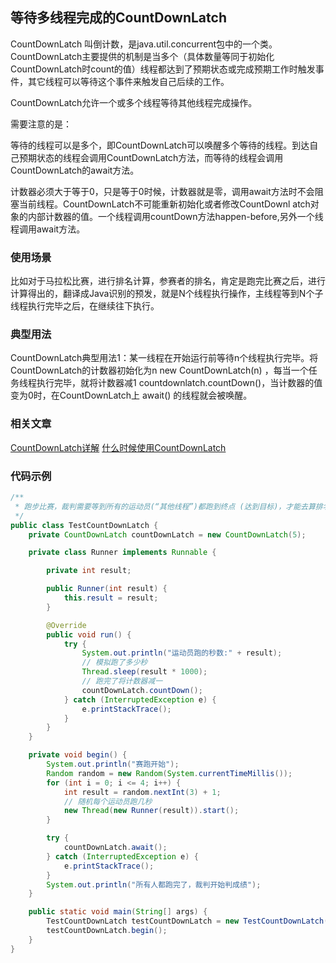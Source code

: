 ## 等待多线程完成的CountDownLatch
CountDownLatch 叫倒计数，是java.util.concurrent包中的一个类。CountDownLatch主要提供的机制是当多个（具体数量等同于初始化CountDownLatch时count的值）线程都达到了预期状态或完成预期工作时触发事件，其它线程可以等待这个事件来触发自己后续的工作。

CountDownLatch允许一个或多个线程等待其他线程完成操作。

需要注意的是：

等待的线程可以是多个，即CountDownLatch可以唤醒多个等待的线程。到达自己预期状态的线程会调用CountDownLatch方法，而等待的线程会调用CountDownLatch的await方法。

计数器必须大于等于0，只是等于0时候，计数器就是零，调用await方法时不会阻塞当前线程。CountDownLatch不可能重新初始化或者修改CountDownl atch对象的内部计数器的值。一个线程调用countDown方法happen-before,另外一个线程调用await方法。

### 使用场景

比如对于马拉松比赛，进行排名计算，参赛者的排名，肯定是跑完比赛之后，进行计算得出的，翻译成Java识别的预发，就是N个线程执行操作，主线程等到N个子线程执行完毕之后，在继续往下执行。

### 典型用法

CountDownLatch典型用法1：某一线程在开始运行前等待n个线程执行完毕。将CountDownLatch的计数器初始化为n new CountDownLatch(n) ，每当一个任务线程执行完毕，就将计数器减1 countdownlatch.countDown()，当计数器的值变为0时，在CountDownLatch上 await() 的线程就会被唤醒。

### 相关文章

[CountDownLatch详解](https://yq.aliyun.com/articles/689069?spm=a2c4e.11157919.spm-cont-list.182.146c27ae5jqaF5)
[什么时候使用CountDownLatch](http://www.importnew.com/15731.html)

### 代码示例

```java
/**
 * 跑步比赛，裁判需要等到所有的运动员(“其他线程”)都跑到终点 (达到目标)，才能去算排名和颁奖。
 */
public class TestCountDownLatch {
    private CountDownLatch countDownLatch = new CountDownLatch(5);

    private class Runner implements Runnable {

        private int result;

        public Runner(int result) {
            this.result = result;
        }

        @Override
        public void run() {
            try {
                System.out.println("运动员跑的秒数:" + result);
                // 模拟跑了多少秒
                Thread.sleep(result * 1000);
                // 跑完了将计数器减一
                countDownLatch.countDown();
            } catch (InterruptedException e) {
                e.printStackTrace();
            }
        }
    }

    private void begin() {
        System.out.println("赛跑开始");
        Random random = new Random(System.currentTimeMillis());
        for (int i = 0; i <= 4; i++) {
            int result = random.nextInt(3) + 1;
            // 随机每个运动员跑几秒
            new Thread(new Runner(result)).start();
        }

        try {
            countDownLatch.await();
        } catch (InterruptedException e) {
            e.printStackTrace();
        }
        System.out.println("所有人都跑完了，裁判开始判成绩");
    }

    public static void main(String[] args) {
        TestCountDownLatch testCountDownLatch = new TestCountDownLatch();
        testCountDownLatch.begin();
    }
}
```


